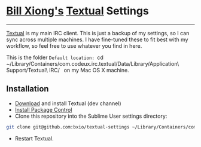 # [Bill Xiong's](http://billxiong.com) [Textual](http://www.codeux.com/textual/) Settings
---------------------
[Textual](http://www.sublimetext.com/) is my main IRC client. This is just a backup of my settings, so I can sync across multiple machines. I have fine-tuned these to fit best with my workflow, so feel free to use whatever you find in here.

This is the folder `Default location: `cd ~/Library/Containers/com.codeux.irc.textual/Data/Library/Application\ Support/Textual\ IRC/`
` on my Mac OS X machine.

## Installation
* [Download][1] and install Textual (dev channel)
* [Install Package Control][2]
* Clone this repository into the Sublime User settings directory:

```sh
git clone git@github.com:bxio/textual-settings ~/Library/Containers/com.codeux.irc.textual/Data/Library/Application\ Support/Textual\ IRC/
```

* Restart Textual.

[1]: http://www.codeux.com/textual/ "Textual IRC Client"
[2]: http://wbond.net/sublime_packages/package_control/installation "Package Control Installation"
